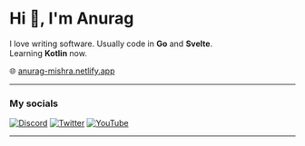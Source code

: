 # Hi 👋, I'm Anurag

I love writing software. Usually code in **Go** and **Svelte**.  
Learning **Kotlin** now.  

🌐 [anurag-mishra.netlify.app](https://anurag-mishra.netlify.app)

---

### My socials
[![Discord](https://raw.githubusercontent.com/rahuldkjain/github-profile-readme-generator/master/src/images/icons/Social/discord.svg)](https://discord.gg/nhzEgqwBwp)
[![Twitter](https://raw.githubusercontent.com/rahuldkjain/github-profile-readme-generator/master/src/images/icons/Social/twitter.svg)](https://twitter.com/giuocopianosimp)
[![YouTube](https://raw.githubusercontent.com/rahuldkjain/github-profile-readme-generator/master/src/images/icons/Social/youtube.svg)](https://www.youtube.com/@anuragmishrayt)

---
